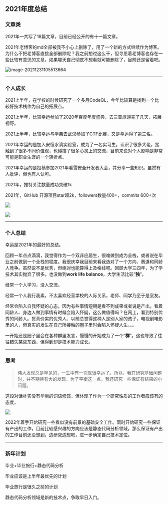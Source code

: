 ## 2021年度总结

### 文章类

2021年一共写了18篇文章，目前已经公开的有十一篇文章。

2021年老博客的md全部被我不小心上删除了，用了一个新的方式继续作为博客。为什么不把老博客直接全部删除呢？我之前想过这么干，但寻思着老博客也存在一些比较有意思的文章。如果哪天自己彻底不想看就可能删除了，目前还是留着吧。

![image-20211231105513664](https://img.sumsec.me//20u5520ec20u5520ec.png)

---



### 个人成长

2021上半年，在学校的时候研究了一个多月CodeQL，今年比较算是找到一个比较好技术栈作为自己的拓展点。

2021上半年，比较幸运参加了2020年百度年度盛典，去三亚旅游完了几天，拓展视野。

2021上半年，比较幸运与学弟去武汉参加了CTF比赛，又是幸运得了第三名。

2021年幸运的是加入安恒水滴实验室，成为了一名实习生。认识了很多大佬，接触到了很多不同价值观，也碰撞了很多心灵上的交流，目前来说对个人影响是非常可能是职业生涯的一个转折点。

2021年幸运的是投稿参加2021年看雪安全开发者大会，并分享一些知识。虽然有人批评，但也有人认可。

2021年，推特关注数量成功突破1k

2021年，GitHub 开源项目star超2k，followers数量400+，commits 600+次



![](https://img.sumsec.me//50u3050ec50u3050ec.png)



![](https://img.sumsec.me//22u3122ec22u3122ec.png)





---

### 个人总结

幸运是2021年的最好的总结。

回顾一年点点滴滴，我觉得作为一个双非应届生，很难做到成为全栈，或者说在毕业之前做到一个全栈的程度。我很庆幸我目前来看我选对了一个方向、赛道和同龄人竞争。虽然说不是优秀，但绝对也能算得上及格线吧。回顾大学三四年，为了学技术其实抛弃了很多。也没做到**work life balance**，大学生活比较“**独**”。

经常一个人学习，没人交流。

经常一个人我行我素，不太喜欢经营学校的人际关系，老师、同学乃至于是室友。

经常会陷入自我怀疑的心态，因为有些事情短期是看不到成果或者说是产出。看着同龄人、身边人做到事情有时候会陷入怀疑，这么做值得吗？在网上，看到特别优秀的同龄人。货真价实的优秀人、以前总觉得这种人是别人家的孩子，电视剧电影里的人，但真实的发生在自己所接触的圈子里时会陷入怀疑人生。。。

一开始还是圈子里会在各种群里发言，慢慢的开始成为了一个“**群**”。这也导致了往往错失某些东西，但得到却是技术能力成长。







---



### 思考

> 伟大发现总是罕见的，一生中有一次就很幸运了。所以，我在研究基础问题时，并不期待有大的发现。为了平衡这一点，我还研究一些保证有结果的小问题。

这段对话朴实没有华丽的词语修饰，但体现了作为一个研究性质的工作者应该有的态度。

![](https://img.sumsec.me//9u419ec9u419ec.png)

2022年着手开始研究一些看似没有前景的基础安全工作。同时开始研究一些保证有产出的工作，目前比较感兴趣的方向应该是静态代码分析领域。那么保证有产出的工作目前还没想到，边研究边想吧，进一步确定自己技术定位。





---

### 新年计划

毕业+毕业旅行+静态代码分析

毕业应该是上半年最优先的计划

毕业旅行是很久之前的计划

静态代码分析领域是新的技术点，争取早日入门。



